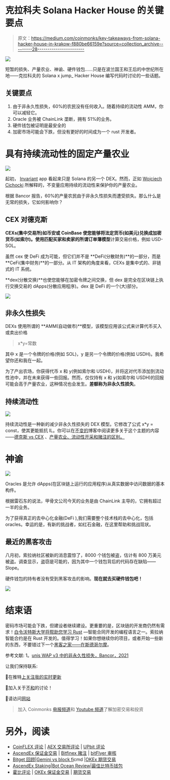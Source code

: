 # 克拉科夫 Solana Hacker House 的关键要点

> 原文：<https://medium.com/coinmonks/key-takeaways-from-solana-hacker-house-in-krakow-f880be66159e?source=collection_archive---------28----------------------->

![](img/92d6bbc285a275734c9c657b66e75126.png)

短暂的损失、产量农业、神谕、硬件钱包……只是在波兰国王和王后的中世纪所在地——克拉科夫的 Solana x jump_ Hacker House 编写代码时讨论的一些话题。

## 关键要点

1.  由于非永久性损失，60%的农民没有任何收入。随着持续的流动性 AMM，你可以减轻它。
2.  Oracle 业务被 ChainLink 垄断，拥有 51%的业务。
3.  硬件钱包被证明是最安全的
4.  加密市场可能会下跌，但没有更好的时间成为一个 rust 开发者。

# 具有持续流动性的固定产量农业

![](img/6a452c5530e92c272c49d39090bfdebf.png)

起初， [Invariant](https://medium.com/u/24b91111fbd0?source=post_page-----f880be66159e--------------------------------) app 看起来只是 Solana 的另一个 DEX。然而，正如 [Wojciech Cichocki](https://medium.com/u/9b648f207cba?source=post_page-----f880be66159e--------------------------------) 所解释的，不变量应用持续的流动性来保护你的产量农业。

根据 Bancor 报告，60%的产量农民由于非永久性损失而遭受损失。那么什么是无常的损失，它如何影响你？

## CEX 对德克斯

**CEXs(集中交易所)**如币安或 CoinBase 使您能够将法定货币(如美元)兑换成加密货币(如索尔)。使用匹配买家和卖家的所谓**订单簿模型**计算交易价格，例如 USD-SOL。

虽然 cex 使 DeFi 成为可能，但它们并不是 **DeFi(分散财务)**的一部分，而是 **CeFi(集中财务)**的一部分。从 IT 架构的角度来看，CEXs 是集中式的、非链式的 IT 系统。

**dex(分散交换)**也使您能够在加密令牌之间交换，但 dex 是完全在区块链上执行交换交易的 dApps(分散应用程序)。dex 是 DeFi 的一个(大)部分。

![](img/e37923676d987ec93dfd55921cb9eff6.png)

## 非永久性损失

DEXs 使用所谓的 **AMM(自动做市)**模型，该模型应用该公式来计算代币买入或卖出价格

> x*y=常数

其中 x 是一个令牌的价格(例如 SOL)，y 是另一个令牌的价格(例如 USDH)。我希望你还和我在一起。

为了产出农场，你获得代币 x 和 y(例如索尔和 USDH)，并将这对代币添加到流动性池中，并在未来获得一些回报。然而，仅仅持有 x 和 y(如索尔和 USDH)的回报可能会高于产量农业，这种情况也会发生。**差额称为非永久性损失**。

## 持续流动性

![](img/97f427cf9cea582874d0b7a08505d43c.png)

持续流动性是一种新的减少非永久性损失的 DEX 模型。它修改了公式 x*y = const，使其更能抵抗 IL。你可以在[不变的](/@invariant_labs)博客中阅读更多关于这个主题的内容——[德克斯 vs CEX](/@invariant_labs/dex-vs-cex-the-differences-between-crypto-exchanges-34ccf3410a34) 、[产量农业、流动性开采和赌注的区别。](/@invariant_labs/yield-farming-how-to-make-your-cryptocurrency-grow-for-you-f3076b57af13)

# 神谕

![](img/924086882c8a1c44f57204a39d19a14e.png)

Oracles 是允许 dApps(在区块链上运行的应用程序)从真实数据中访问数据的基本构件。

根据雷石东的说法，甲骨文公司今天的业务是由 ChainLink 主导的，它拥有超过一半的业务。

为了获得真正的去中心化金融(DeFi ),我们需要整个技术栈的去中心化，包括 oracles。幸运的是，有新的挑战者，如红石金融，在这里帮助和挑战现状。

## 最近的黑客攻击

八月初，索拉纳社区被新的消息震惊了，8000 个钱包被盗，估计有 800 万美元被盗。调查显示，盗窃是可能的，因为其中一个钱包背后的代码存在缺陷——Slope。

硬件钱包的持有者没有受到黑客攻击的影响。**现在就去买硬件钱包吧！**

![](img/1e4228f9af9622a5627ad1055a2171ca.png)

# 结束语

密码市场可能会下跌，但建设者继续建设。更重要的是，区块链的开发商仍然有需求！[白令沃特斯大学将帮助您学习 Rust](https://bering-waters.medium.com/bering-waters-university-announces-worlds-first-solana-based-ai-challenge-cb3ed7a75441) —智能合同开发的编程语言之一。索拉纳智能合约是在 Rust 开发的。值得学习！如果你想继续你的项目，或者开始一些新的东西，不要错过下一个[黑客之家——在斯德哥尔摩](https://solana.com/news/solana-jump-hacker-houses-europe-tour-summer-2022)。

参考文献:
1。[unis WAP v3 中的非永久性损失，Bancor，2021](https://arxiv.org/abs/2111.09192)

让我们保持联系:

📌在推特[上关注我的实时更新](https://twitter.com/cYanusTech)

📌加入关于[不和](https://discord.gg/tbNPjFDm)的讨论！

📌请访问[网站](http://www.yanus.tech/)

> 加入 Coinmonks [电报频道](https://t.me/coincodecap)和 [Youtube 频道](https://www.youtube.com/c/coinmonks/videos)了解加密交易和投资

# 另外，阅读

*   [CoinFLEX 评论](https://coincodecap.com/coinflex-review) | [AEX 交易所评论](https://coincodecap.com/aex-exchange-review) | [UPbit 评论](https://coincodecap.com/upbit-review)
*   [AscendEx 保证金交易](https://coincodecap.com/ascendex-margin-trading) | [Bitfinex 赌注](https://coincodecap.com/bitfinex-staking) | [bitFlyer 审核](https://coincodecap.com/bitflyer-review)
*   [Bitget 回顾](https://coincodecap.com/bitget-review)|[Gemini vs block fi](https://coincodecap.com/gemini-vs-blockfi)cmd |[OKEx 期货交易](https://coincodecap.com/okex-futures-trading)
*   [AscendEx Staking](https://coincodecap.com/ascendex-staking)|[Bot Ocean Review](https://coincodecap.com/bot-ocean-review)|[最佳比特币钱包](https://coincodecap.com/bitcoin-wallets-india)
*   [霍比评论](https://coincodecap.com/huobi-review) | [OKEx 保证金交易](https://coincodecap.com/okex-margin-trading) | [期货交易](https://coincodecap.com/futures-trading)